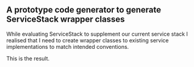## A prototype code generator to generate ServiceStack wrapper classes
While evaluating ServiceStack to supplement our current service stack I realised that I need to create wrapper classes to existing service implementations to match intended conventions.

This is the result.